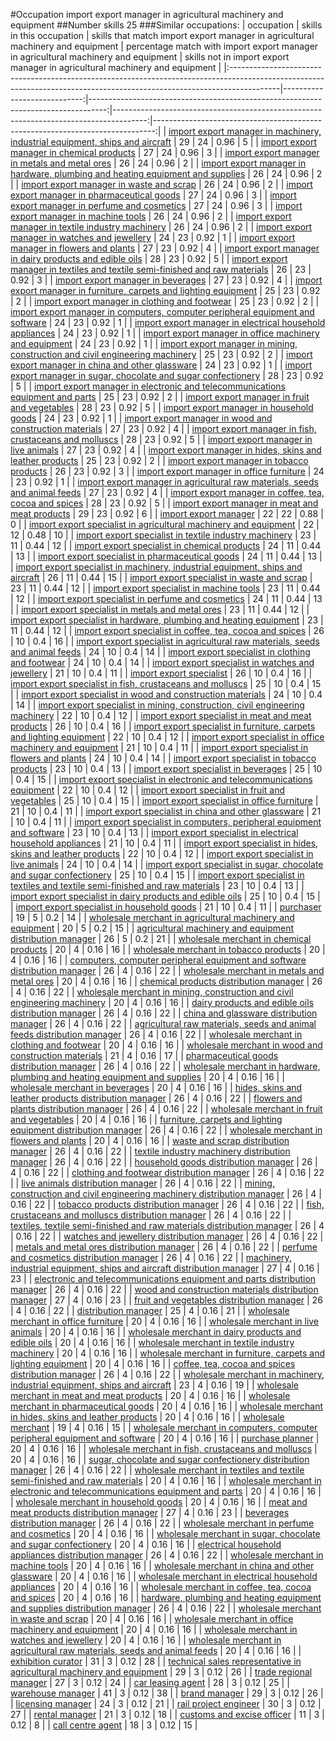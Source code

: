 #Occupation import export manager in agricultural machinery and equipment
##Number skills 25
###Similar occupations:
| occupation                                                                                                                                                              |   skills in this occupation |   skills that match import export manager in agricultural machinery and equipment |   percentage match with import export manager in agricultural machinery and equipment |   skills not in import export manager in agricultural machinery and equipment |
|:------------------------------------------------------------------------------------------------------------------------------------------------------------------------|----------------------------:|----------------------------------------------------------------------------------:|--------------------------------------------------------------------------------------:|------------------------------------------------------------------------------:|
| [import export manager in machinery, industrial equipment, ships and aircraft](import_export_manager_in_machinery,_industrial_equipment,_ships_and_aircraft.md)         |                          29 |                                                                                24 |                                                                                  0.96 |                                                                             5 |
| [import export manager in chemical products](import_export_manager_in_chemical_products.md)                                                                             |                          27 |                                                                                24 |                                                                                  0.96 |                                                                             3 |
| [import export manager in metals and metal ores](import_export_manager_in_metals_and_metal_ores.md)                                                                     |                          26 |                                                                                24 |                                                                                  0.96 |                                                                             2 |
| [import export manager in hardware, plumbing and heating equipment and supplies](import_export_manager_in_hardware,_plumbing_and_heating_equipment_and_supplies.md)     |                          26 |                                                                                24 |                                                                                  0.96 |                                                                             2 |
| [import export manager in waste and scrap](import_export_manager_in_waste_and_scrap.md)                                                                                 |                          26 |                                                                                24 |                                                                                  0.96 |                                                                             2 |
| [import export manager in pharmaceutical goods](import_export_manager_in_pharmaceutical_goods.md)                                                                       |                          27 |                                                                                24 |                                                                                  0.96 |                                                                             3 |
| [import export manager in perfume and cosmetics](import_export_manager_in_perfume_and_cosmetics.md)                                                                     |                          27 |                                                                                24 |                                                                                  0.96 |                                                                             3 |
| [import export manager in machine tools](import_export_manager_in_machine_tools.md)                                                                                     |                          26 |                                                                                24 |                                                                                  0.96 |                                                                             2 |
| [import export manager in textile industry machinery](import_export_manager_in_textile_industry_machinery.md)                                                           |                          26 |                                                                                24 |                                                                                  0.96 |                                                                             2 |
| [import export manager in watches and jewellery](import_export_manager_in_watches_and_jewellery.md)                                                                     |                          24 |                                                                                23 |                                                                                  0.92 |                                                                             1 |
| [import export manager in flowers and plants](import_export_manager_in_flowers_and_plants.md)                                                                           |                          27 |                                                                                23 |                                                                                  0.92 |                                                                             4 |
| [import export manager in dairy products and edible oils](import_export_manager_in_dairy_products_and_edible_oils.md)                                                   |                          28 |                                                                                23 |                                                                                  0.92 |                                                                             5 |
| [import export manager in textiles and textile semi-finished and raw materials](import_export_manager_in_textiles_and_textile_semi-finished_and_raw_materials.md)       |                          26 |                                                                                23 |                                                                                  0.92 |                                                                             3 |
| [import export manager in beverages](import_export_manager_in_beverages.md)                                                                                             |                          27 |                                                                                23 |                                                                                  0.92 |                                                                             4 |
| [import export manager in furniture, carpets and lighting equipment](import_export_manager_in_furniture,_carpets_and_lighting_equipment.md)                             |                          25 |                                                                                23 |                                                                                  0.92 |                                                                             2 |
| [import export manager in clothing and footwear](import_export_manager_in_clothing_and_footwear.md)                                                                     |                          25 |                                                                                23 |                                                                                  0.92 |                                                                             2 |
| [import export manager in computers, computer peripheral equipment and software](import_export_manager_in_computers,_computer_peripheral_equipment_and_software.md)     |                          24 |                                                                                23 |                                                                                  0.92 |                                                                             1 |
| [import export manager in electrical household appliances](import_export_manager_in_electrical_household_appliances.md)                                                 |                          24 |                                                                                23 |                                                                                  0.92 |                                                                             1 |
| [import export manager in office machinery and equipment](import_export_manager_in_office_machinery_and_equipment.md)                                                   |                          24 |                                                                                23 |                                                                                  0.92 |                                                                             1 |
| [import export manager in mining, construction and civil engineering machinery](import_export_manager_in_mining,_construction_and_civil_engineering_machinery.md)       |                          25 |                                                                                23 |                                                                                  0.92 |                                                                             2 |
| [import export manager in china and other glassware](import_export_manager_in_china_and_other_glassware.md)                                                             |                          24 |                                                                                23 |                                                                                  0.92 |                                                                             1 |
| [import export manager in sugar, chocolate and sugar confectionery](import_export_manager_in_sugar,_chocolate_and_sugar_confectionery.md)                               |                          28 |                                                                                23 |                                                                                  0.92 |                                                                             5 |
| [import export manager in electronic and telecommunications equipment and parts](import_export_manager_in_electronic_and_telecommunications_equipment_and_parts.md)     |                          25 |                                                                                23 |                                                                                  0.92 |                                                                             2 |
| [import export manager in fruit and vegetables](import_export_manager_in_fruit_and_vegetables.md)                                                                       |                          28 |                                                                                23 |                                                                                  0.92 |                                                                             5 |
| [import export manager in household goods](import_export_manager_in_household_goods.md)                                                                                 |                          24 |                                                                                23 |                                                                                  0.92 |                                                                             1 |
| [import export manager in wood and construction materials](import_export_manager_in_wood_and_construction_materials.md)                                                 |                          27 |                                                                                23 |                                                                                  0.92 |                                                                             4 |
| [import export manager in fish, crustaceans and molluscs](import_export_manager_in_fish,_crustaceans_and_molluscs.md)                                                   |                          28 |                                                                                23 |                                                                                  0.92 |                                                                             5 |
| [import export manager in live animals](import_export_manager_in_live_animals.md)                                                                                       |                          27 |                                                                                23 |                                                                                  0.92 |                                                                             4 |
| [import export manager in hides, skins and leather products](import_export_manager_in_hides,_skins_and_leather_products.md)                                             |                          25 |                                                                                23 |                                                                                  0.92 |                                                                             2 |
| [import export manager in tobacco products](import_export_manager_in_tobacco_products.md)                                                                               |                          26 |                                                                                23 |                                                                                  0.92 |                                                                             3 |
| [import export manager in office furniture](import_export_manager_in_office_furniture.md)                                                                               |                          24 |                                                                                23 |                                                                                  0.92 |                                                                             1 |
| [import export manager in agricultural raw materials, seeds and animal feeds](import_export_manager_in_agricultural_raw_materials,_seeds_and_animal_feeds.md)           |                          27 |                                                                                23 |                                                                                  0.92 |                                                                             4 |
| [import export manager in coffee, tea, cocoa and spices](import_export_manager_in_coffee,_tea,_cocoa_and_spices.md)                                                     |                          28 |                                                                                23 |                                                                                  0.92 |                                                                             5 |
| [import export manager in meat and meat products](import_export_manager_in_meat_and_meat_products.md)                                                                   |                          29 |                                                                                23 |                                                                                  0.92 |                                                                             6 |
| [import export manager](import_export_manager.md)                                                                                                                       |                          22 |                                                                                22 |                                                                                  0.88 |                                                                             0 |
| [import export specialist in agricultural machinery and equipment](import_export_specialist_in_agricultural_machinery_and_equipment.md)                                 |                          22 |                                                                                12 |                                                                                  0.48 |                                                                            10 |
| [import export specialist in textile industry machinery](import_export_specialist_in_textile_industry_machinery.md)                                                     |                          23 |                                                                                11 |                                                                                  0.44 |                                                                            12 |
| [import export specialist in chemical products](import_export_specialist_in_chemical_products.md)                                                                       |                          24 |                                                                                11 |                                                                                  0.44 |                                                                            13 |
| [import export specialist in pharmaceutical goods](import_export_specialist_in_pharmaceutical_goods.md)                                                                 |                          24 |                                                                                11 |                                                                                  0.44 |                                                                            13 |
| [import export specialist in machinery, industrial equipment, ships and aircraft](import_export_specialist_in_machinery,_industrial_equipment,_ships_and_aircraft.md)   |                          26 |                                                                                11 |                                                                                  0.44 |                                                                            15 |
| [import export specialist in waste and scrap](import_export_specialist_in_waste_and_scrap.md)                                                                           |                          23 |                                                                                11 |                                                                                  0.44 |                                                                            12 |
| [import export specialist in machine tools](import_export_specialist_in_machine_tools.md)                                                                               |                          23 |                                                                                11 |                                                                                  0.44 |                                                                            12 |
| [import export specialist in perfume and cosmetics](import_export_specialist_in_perfume_and_cosmetics.md)                                                               |                          24 |                                                                                11 |                                                                                  0.44 |                                                                            13 |
| [import export specialist in metals and metal ores](import_export_specialist_in_metals_and_metal_ores.md)                                                               |                          23 |                                                                                11 |                                                                                  0.44 |                                                                            12 |
| [import export specialist in hardware, plumbing and heating equipment](import_export_specialist_in_hardware,_plumbing_and_heating_equipment.md)                         |                          23 |                                                                                11 |                                                                                  0.44 |                                                                            12 |
| [import export specialist in coffee, tea, cocoa and spices](import_export_specialist_in_coffee,_tea,_cocoa_and_spices.md)                                               |                          26 |                                                                                10 |                                                                                  0.4  |                                                                            16 |
| [import export specialist in agricultural raw materials, seeds and animal feeds](import_export_specialist_in_agricultural_raw_materials,_seeds_and_animal_feeds.md)     |                          24 |                                                                                10 |                                                                                  0.4  |                                                                            14 |
| [import export specialist in clothing and footwear](import_export_specialist_in_clothing_and_footwear.md)                                                               |                          24 |                                                                                10 |                                                                                  0.4  |                                                                            14 |
| [import export specialist in watches and jewellery](import_export_specialist_in_watches_and_jewellery.md)                                                               |                          21 |                                                                                10 |                                                                                  0.4  |                                                                            11 |
| [import export specialist](import_export_specialist.md)                                                                                                                 |                          26 |                                                                                10 |                                                                                  0.4  |                                                                            16 |
| [import export specialist in  fish, crustaceans and molluscs](import_export_specialist_in__fish,_crustaceans_and_molluscs.md)                                           |                          25 |                                                                                10 |                                                                                  0.4  |                                                                            15 |
| [import export specialist in wood and construction materials](import_export_specialist_in_wood_and_construction_materials.md)                                           |                          24 |                                                                                10 |                                                                                  0.4  |                                                                            14 |
| [import export specialist in mining, construction, civil engineering machinery](import_export_specialist_in_mining,_construction,_civil_engineering_machinery.md)       |                          22 |                                                                                10 |                                                                                  0.4  |                                                                            12 |
| [import export specialist in meat and meat products](import_export_specialist_in_meat_and_meat_products.md)                                                             |                          26 |                                                                                10 |                                                                                  0.4  |                                                                            16 |
| [import export specialist in furniture, carpets and lighting equipment](import_export_specialist_in_furniture,_carpets_and_lighting_equipment.md)                       |                          22 |                                                                                10 |                                                                                  0.4  |                                                                            12 |
| [import export specialist in office machinery and equipment](import_export_specialist_in_office_machinery_and_equipment.md)                                             |                          21 |                                                                                10 |                                                                                  0.4  |                                                                            11 |
| [import export specialist in flowers and plants](import_export_specialist_in_flowers_and_plants.md)                                                                     |                          24 |                                                                                10 |                                                                                  0.4  |                                                                            14 |
| [import export specialist in tobacco products](import_export_specialist_in_tobacco_products.md)                                                                         |                          23 |                                                                                10 |                                                                                  0.4  |                                                                            13 |
| [import export specialist in beverages](import_export_specialist_in_beverages.md)                                                                                       |                          25 |                                                                                10 |                                                                                  0.4  |                                                                            15 |
| [import export specialist in electronic and telecommunications equipment](import_export_specialist_in_electronic_and_telecommunications_equipment.md)                   |                          22 |                                                                                10 |                                                                                  0.4  |                                                                            12 |
| [import export specialist in fruit and vegetables](import_export_specialist_in_fruit_and_vegetables.md)                                                                 |                          25 |                                                                                10 |                                                                                  0.4  |                                                                            15 |
| [import export specialist in office furniture](import_export_specialist_in_office_furniture.md)                                                                         |                          21 |                                                                                10 |                                                                                  0.4  |                                                                            11 |
| [import export specialist in china and other glassware](import_export_specialist_in_china_and_other_glassware.md)                                                       |                          21 |                                                                                10 |                                                                                  0.4  |                                                                            11 |
| [import export specialist in computers, peripheral equipment and software](import_export_specialist_in_computers,_peripheral_equipment_and_software.md)                 |                          23 |                                                                                10 |                                                                                  0.4  |                                                                            13 |
| [import export specialist in electrical household appliances](import_export_specialist_in_electrical_household_appliances.md)                                           |                          21 |                                                                                10 |                                                                                  0.4  |                                                                            11 |
| [import export specialist in hides, skins and leather products](import_export_specialist_in_hides,_skins_and_leather_products.md)                                       |                          22 |                                                                                10 |                                                                                  0.4  |                                                                            12 |
| [import export specialist in live animals](import_export_specialist_in_live_animals.md)                                                                                 |                          24 |                                                                                10 |                                                                                  0.4  |                                                                            14 |
| [import export specialist in sugar, chocolate and sugar confectionery](import_export_specialist_in_sugar,_chocolate_and_sugar_confectionery.md)                         |                          25 |                                                                                10 |                                                                                  0.4  |                                                                            15 |
| [import export specialist in textiles and textile semi-finished and raw materials](import_export_specialist_in_textiles_and_textile_semi-finished_and_raw_materials.md) |                          23 |                                                                                10 |                                                                                  0.4  |                                                                            13 |
| [import export specialist in dairy products and edible oils](import_export_specialist_in_dairy_products_and_edible_oils.md)                                             |                          25 |                                                                                10 |                                                                                  0.4  |                                                                            15 |
| [import export specialist in household goods](import_export_specialist_in_household_goods.md)                                                                           |                          21 |                                                                                10 |                                                                                  0.4  |                                                                            11 |
| [purchaser](purchaser.md)                                                                                                                                               |                          19 |                                                                                 5 |                                                                                  0.2  |                                                                            14 |
| [wholesale merchant in agricultural machinery and equipment](wholesale_merchant_in_agricultural_machinery_and_equipment.md)                                             |                          20 |                                                                                 5 |                                                                                  0.2  |                                                                            15 |
| [agricultural machinery and equipment distribution manager](agricultural_machinery_and_equipment_distribution_manager.md)                                               |                          26 |                                                                                 5 |                                                                                  0.2  |                                                                            21 |
| [wholesale merchant in chemical products](wholesale_merchant_in_chemical_products.md)                                                                                   |                          20 |                                                                                 4 |                                                                                  0.16 |                                                                            16 |
| [wholesale merchant in tobacco products](wholesale_merchant_in_tobacco_products.md)                                                                                     |                          20 |                                                                                 4 |                                                                                  0.16 |                                                                            16 |
| [computers, computer peripheral equipment and software distribution manager](computers,_computer_peripheral_equipment_and_software_distribution_manager.md)             |                          26 |                                                                                 4 |                                                                                  0.16 |                                                                            22 |
| [wholesale merchant in metals and metal ores](wholesale_merchant_in_metals_and_metal_ores.md)                                                                           |                          20 |                                                                                 4 |                                                                                  0.16 |                                                                            16 |
| [chemical products distribution manager](chemical_products_distribution_manager.md)                                                                                     |                          26 |                                                                                 4 |                                                                                  0.16 |                                                                            22 |
| [wholesale merchant in mining, construction and civil engineering machinery](wholesale_merchant_in_mining,_construction_and_civil_engineering_machinery.md)             |                          20 |                                                                                 4 |                                                                                  0.16 |                                                                            16 |
| [dairy products and edible oils distribution manager](dairy_products_and_edible_oils_distribution_manager.md)                                                           |                          26 |                                                                                 4 |                                                                                  0.16 |                                                                            22 |
| [china and glassware distribution manager](china_and_glassware_distribution_manager.md)                                                                                 |                          26 |                                                                                 4 |                                                                                  0.16 |                                                                            22 |
| [agricultural raw materials, seeds and animal feeds distribution manager](agricultural_raw_materials,_seeds_and_animal_feeds_distribution_manager.md)                   |                          26 |                                                                                 4 |                                                                                  0.16 |                                                                            22 |
| [wholesale merchant in clothing and footwear](wholesale_merchant_in_clothing_and_footwear.md)                                                                           |                          20 |                                                                                 4 |                                                                                  0.16 |                                                                            16 |
| [wholesale merchant in wood and construction materials](wholesale_merchant_in_wood_and_construction_materials.md)                                                       |                          21 |                                                                                 4 |                                                                                  0.16 |                                                                            17 |
| [pharmaceutical goods distribution manager](pharmaceutical_goods_distribution_manager.md)                                                                               |                          26 |                                                                                 4 |                                                                                  0.16 |                                                                            22 |
| [wholesale merchant in hardware, plumbing and heating equipment and supplies](wholesale_merchant_in_hardware,_plumbing_and_heating_equipment_and_supplies.md)           |                          20 |                                                                                 4 |                                                                                  0.16 |                                                                            16 |
| [wholesale merchant in beverages](wholesale_merchant_in_beverages.md)                                                                                                   |                          20 |                                                                                 4 |                                                                                  0.16 |                                                                            16 |
| [hides, skins and leather products distribution manager](hides,_skins_and_leather_products_distribution_manager.md)                                                     |                          26 |                                                                                 4 |                                                                                  0.16 |                                                                            22 |
| [flowers and plants distribution manager](flowers_and_plants_distribution_manager.md)                                                                                   |                          26 |                                                                                 4 |                                                                                  0.16 |                                                                            22 |
| [wholesale merchant in fruit and vegetables](wholesale_merchant_in_fruit_and_vegetables.md)                                                                             |                          20 |                                                                                 4 |                                                                                  0.16 |                                                                            16 |
| [furniture, carpets and lighting equipment distribution manager](furniture,_carpets_and_lighting_equipment_distribution_manager.md)                                     |                          26 |                                                                                 4 |                                                                                  0.16 |                                                                            22 |
| [wholesale merchant in flowers and plants](wholesale_merchant_in_flowers_and_plants.md)                                                                                 |                          20 |                                                                                 4 |                                                                                  0.16 |                                                                            16 |
| [waste and scrap distribution manager](waste_and_scrap_distribution_manager.md)                                                                                         |                          26 |                                                                                 4 |                                                                                  0.16 |                                                                            22 |
| [textile industry machinery distribution manager](textile_industry_machinery_distribution_manager.md)                                                                   |                          26 |                                                                                 4 |                                                                                  0.16 |                                                                            22 |
| [household goods distribution manager](household_goods_distribution_manager.md)                                                                                         |                          26 |                                                                                 4 |                                                                                  0.16 |                                                                            22 |
| [clothing and footwear distribution manager](clothing_and_footwear_distribution_manager.md)                                                                             |                          26 |                                                                                 4 |                                                                                  0.16 |                                                                            22 |
| [live animals distribution manager](live_animals_distribution_manager.md)                                                                                               |                          26 |                                                                                 4 |                                                                                  0.16 |                                                                            22 |
| [mining, construction and civil engineering machinery distribution manager](mining,_construction_and_civil_engineering_machinery_distribution_manager.md)               |                          26 |                                                                                 4 |                                                                                  0.16 |                                                                            22 |
| [tobacco products distribution manager](tobacco_products_distribution_manager.md)                                                                                       |                          26 |                                                                                 4 |                                                                                  0.16 |                                                                            22 |
| [fish, crustaceans and molluscs distribution manager](fish,_crustaceans_and_molluscs_distribution_manager.md)                                                           |                          26 |                                                                                 4 |                                                                                  0.16 |                                                                            22 |
| [textiles, textile semi-finished and raw materials distribution manager](textiles,_textile_semi-finished_and_raw_materials_distribution_manager.md)                     |                          26 |                                                                                 4 |                                                                                  0.16 |                                                                            22 |
| [watches and jewellery distribution manager](watches_and_jewellery_distribution_manager.md)                                                                             |                          26 |                                                                                 4 |                                                                                  0.16 |                                                                            22 |
| [metals and metal ores distribution manager](metals_and_metal_ores_distribution_manager.md)                                                                             |                          26 |                                                                                 4 |                                                                                  0.16 |                                                                            22 |
| [perfume and cosmetics distribution manager](perfume_and_cosmetics_distribution_manager.md)                                                                             |                          26 |                                                                                 4 |                                                                                  0.16 |                                                                            22 |
| [machinery, industrial equipment, ships and aircraft distribution manager](machinery,_industrial_equipment,_ships_and_aircraft_distribution_manager.md)                 |                          27 |                                                                                 4 |                                                                                  0.16 |                                                                            23 |
| [electronic and telecommunications equipment and parts distribution manager](electronic_and_telecommunications_equipment_and_parts_distribution_manager.md)             |                          26 |                                                                                 4 |                                                                                  0.16 |                                                                            22 |
| [wood and construction materials distribution manager](wood_and_construction_materials_distribution_manager.md)                                                         |                          27 |                                                                                 4 |                                                                                  0.16 |                                                                            23 |
| [fruit and vegetables distribution manager](fruit_and_vegetables_distribution_manager.md)                                                                               |                          26 |                                                                                 4 |                                                                                  0.16 |                                                                            22 |
| [distribution manager](distribution_manager.md)                                                                                                                         |                          25 |                                                                                 4 |                                                                                  0.16 |                                                                            21 |
| [wholesale merchant in office furniture](wholesale_merchant_in_office_furniture.md)                                                                                     |                          20 |                                                                                 4 |                                                                                  0.16 |                                                                            16 |
| [wholesale merchant in live animals](wholesale_merchant_in_live_animals.md)                                                                                             |                          20 |                                                                                 4 |                                                                                  0.16 |                                                                            16 |
| [wholesale merchant in dairy products and edible oils](wholesale_merchant_in_dairy_products_and_edible_oils.md)                                                         |                          20 |                                                                                 4 |                                                                                  0.16 |                                                                            16 |
| [wholesale merchant in textile industry machinery](wholesale_merchant_in_textile_industry_machinery.md)                                                                 |                          20 |                                                                                 4 |                                                                                  0.16 |                                                                            16 |
| [wholesale merchant in furniture, carpets and lighting equipment](wholesale_merchant_in_furniture,_carpets_and_lighting_equipment.md)                                   |                          20 |                                                                                 4 |                                                                                  0.16 |                                                                            16 |
| [coffee, tea, cocoa and spices distribution manager](coffee,_tea,_cocoa_and_spices_distribution_manager.md)                                                             |                          26 |                                                                                 4 |                                                                                  0.16 |                                                                            22 |
| [wholesale merchant in machinery, industrial equipment, ships and aircraft](wholesale_merchant_in_machinery,_industrial_equipment,_ships_and_aircraft.md)               |                          23 |                                                                                 4 |                                                                                  0.16 |                                                                            19 |
| [wholesale merchant in meat and meat products](wholesale_merchant_in_meat_and_meat_products.md)                                                                         |                          20 |                                                                                 4 |                                                                                  0.16 |                                                                            16 |
| [wholesale merchant in pharmaceutical goods](wholesale_merchant_in_pharmaceutical_goods.md)                                                                             |                          20 |                                                                                 4 |                                                                                  0.16 |                                                                            16 |
| [wholesale merchant in hides, skins and leather products](wholesale_merchant_in_hides,_skins_and_leather_products.md)                                                   |                          20 |                                                                                 4 |                                                                                  0.16 |                                                                            16 |
| [wholesale merchant](wholesale_merchant.md)                                                                                                                             |                          19 |                                                                                 4 |                                                                                  0.16 |                                                                            15 |
| [wholesale merchant in computers, computer peripheral equipment and software](wholesale_merchant_in_computers,_computer_peripheral_equipment_and_software.md)           |                          20 |                                                                                 4 |                                                                                  0.16 |                                                                            16 |
| [purchase planner](purchase_planner.md)                                                                                                                                 |                          20 |                                                                                 4 |                                                                                  0.16 |                                                                            16 |
| [wholesale merchant in fish, crustaceans and molluscs](wholesale_merchant_in_fish,_crustaceans_and_molluscs.md)                                                         |                          20 |                                                                                 4 |                                                                                  0.16 |                                                                            16 |
| [sugar, chocolate and sugar confectionery distribution manager](sugar,_chocolate_and_sugar_confectionery_distribution_manager.md)                                       |                          26 |                                                                                 4 |                                                                                  0.16 |                                                                            22 |
| [wholesale merchant in textiles and textile semi-finished and raw materials](wholesale_merchant_in_textiles_and_textile_semi-finished_and_raw_materials.md)             |                          20 |                                                                                 4 |                                                                                  0.16 |                                                                            16 |
| [wholesale merchant in electronic and telecommunications equipment and parts](wholesale_merchant_in_electronic_and_telecommunications_equipment_and_parts.md)           |                          20 |                                                                                 4 |                                                                                  0.16 |                                                                            16 |
| [wholesale merchant in household goods](wholesale_merchant_in_household_goods.md)                                                                                       |                          20 |                                                                                 4 |                                                                                  0.16 |                                                                            16 |
| [meat and meat products distribution manager](meat_and_meat_products_distribution_manager.md)                                                                           |                          27 |                                                                                 4 |                                                                                  0.16 |                                                                            23 |
| [beverages distribution manager](beverages_distribution_manager.md)                                                                                                     |                          26 |                                                                                 4 |                                                                                  0.16 |                                                                            22 |
| [wholesale merchant in perfume and cosmetics](wholesale_merchant_in_perfume_and_cosmetics.md)                                                                           |                          20 |                                                                                 4 |                                                                                  0.16 |                                                                            16 |
| [wholesale merchant in sugar, chocolate and sugar confectionery](wholesale_merchant_in_sugar,_chocolate_and_sugar_confectionery.md)                                     |                          20 |                                                                                 4 |                                                                                  0.16 |                                                                            16 |
| [electrical household appliances distribution manager](electrical_household_appliances_distribution_manager.md)                                                         |                          26 |                                                                                 4 |                                                                                  0.16 |                                                                            22 |
| [wholesale merchant in machine tools](wholesale_merchant_in_machine_tools.md)                                                                                           |                          20 |                                                                                 4 |                                                                                  0.16 |                                                                            16 |
| [wholesale merchant in china and other glassware](wholesale_merchant_in_china_and_other_glassware.md)                                                                   |                          20 |                                                                                 4 |                                                                                  0.16 |                                                                            16 |
| [wholesale merchant in electrical household appliances](wholesale_merchant_in_electrical_household_appliances.md)                                                       |                          20 |                                                                                 4 |                                                                                  0.16 |                                                                            16 |
| [wholesale merchant in coffee, tea, cocoa and spices](wholesale_merchant_in_coffee,_tea,_cocoa_and_spices.md)                                                           |                          20 |                                                                                 4 |                                                                                  0.16 |                                                                            16 |
| [hardware, plumbing and heating equipment and supplies distribution manager](hardware,_plumbing_and_heating_equipment_and_supplies_distribution_manager.md)             |                          26 |                                                                                 4 |                                                                                  0.16 |                                                                            22 |
| [wholesale merchant in waste and scrap](wholesale_merchant_in_waste_and_scrap.md)                                                                                       |                          20 |                                                                                 4 |                                                                                  0.16 |                                                                            16 |
| [wholesale merchant in office machinery and equipment](wholesale_merchant_in_office_machinery_and_equipment.md)                                                         |                          20 |                                                                                 4 |                                                                                  0.16 |                                                                            16 |
| [wholesale merchant in watches and jewellery](wholesale_merchant_in_watches_and_jewellery.md)                                                                           |                          20 |                                                                                 4 |                                                                                  0.16 |                                                                            16 |
| [wholesale merchant in agricultural raw materials, seeds and animal feeds](wholesale_merchant_in_agricultural_raw_materials,_seeds_and_animal_feeds.md)                 |                          20 |                                                                                 4 |                                                                                  0.16 |                                                                            16 |
| [exhibition curator](exhibition_curator.md)                                                                                                                             |                          31 |                                                                                 3 |                                                                                  0.12 |                                                                            28 |
| [technical sales representative in agricultural machinery and equipment](technical_sales_representative_in_agricultural_machinery_and_equipment.md)                     |                          29 |                                                                                 3 |                                                                                  0.12 |                                                                            26 |
| [trade regional manager](trade_regional_manager.md)                                                                                                                     |                          27 |                                                                                 3 |                                                                                  0.12 |                                                                            24 |
| [car leasing agent](car_leasing_agent.md)                                                                                                                               |                          28 |                                                                                 3 |                                                                                  0.12 |                                                                            25 |
| [warehouse manager](warehouse_manager.md)                                                                                                                               |                          41 |                                                                                 3 |                                                                                  0.12 |                                                                            38 |
| [brand manager](brand_manager.md)                                                                                                                                       |                          29 |                                                                                 3 |                                                                                  0.12 |                                                                            26 |
| [licensing manager](licensing_manager.md)                                                                                                                               |                          24 |                                                                                 3 |                                                                                  0.12 |                                                                            21 |
| [rail project engineer](rail_project_engineer.md)                                                                                                                       |                          30 |                                                                                 3 |                                                                                  0.12 |                                                                            27 |
| [rental manager](rental_manager.md)                                                                                                                                     |                          21 |                                                                                 3 |                                                                                  0.12 |                                                                            18 |
| [customs and excise officer](customs_and_excise_officer.md)                                                                                                             |                          11 |                                                                                 3 |                                                                                  0.12 |                                                                             8 |
| [call centre agent](call_centre_agent.md)                                                                                                                               |                          18 |                                                                                 3 |                                                                                  0.12 |                                                                            15 |
